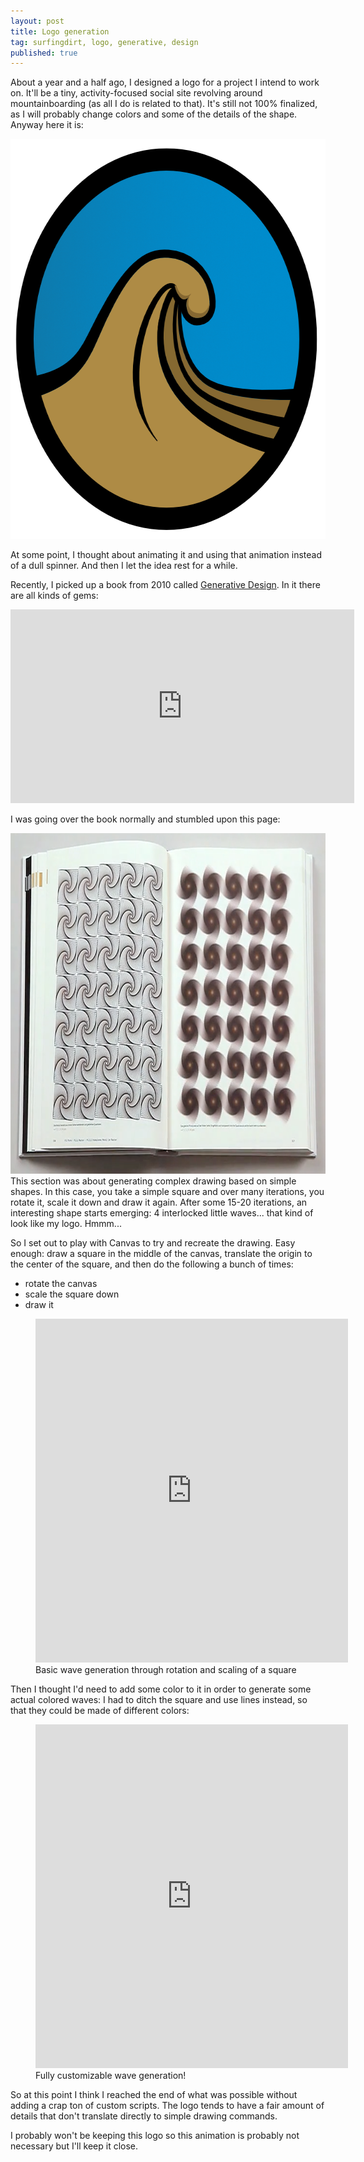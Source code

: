 ```yaml
---
layout: post
title: Logo generation
tag: surfingdirt, logo, generative, design
published: true
---
```


About a year and a half ago, I designed a logo for a project I intend to work on. It'll be a tiny, activity-focused social site revolving around mountainboarding (as all I do is related to that).
It's still not 100% finalized, as I will probably change colors and some of the details of the shape.
Anyway here it is:

<img class="content-image centered" src="../images/logo/logo.png" alt="A logo representing a dirt wave" width="640" height="640" />

At some point, I thought about animating it and using that animation instead of a dull spinner. And then I let the idea rest for a while.

Recently, I picked up a book from 2010 called [Generative Design](http://www.generative-gestaltung.de/1/lang/en). In it there are all kinds of gems:

<iframe class="centered" src="https://player.vimeo.com/video/15658375?title=0&amp;byline=0&amp;portrait=0&amp;color=ffffff" width="550" height="310" frameborder="0" webkitallowfullscreen="" mozallowfullscreen="" allowfullscreen=""></iframe>

I was going over the book normally and stumbled upon this page:

<a href="../images/logo/book-excerpt.png">
    <img class="content-image centered" src="../images/logo/book-excerpt-m.png" alt="A photo of two pages of the Generative Design book" width="800" height="545" />
</a>
This section was about generating complex drawing based on simple shapes. In this case, you take a simple square and over many iterations, you rotate it, scale it down and draw it again. After some 15-20 iterations, an interesting shape starts emerging: 4 interlocked little waves... that kind of look like my logo. Hmmm...

So I set out to play with Canvas to try and recreate the drawing. Easy enough: draw a square in the middle of the canvas, translate the origin to the center of the square, and then do the following a bunch of times:
* rotate the canvas
* scale the square down
* draw it

<figure class="manikin content-surge">
    <iframe src="https://logo-generation.surge.sh/simple-black.html" frameborder="0" width="500" height="550"></iframe>
    <figcaption>Basic wave generation through rotation and scaling of a square</figcaption>
</figure>

Then I thought I'd need to add some color to it in order to generate some actual colored waves: I had to ditch the square and use lines instead, so that they could be made of different colors:

<figure class="manikin content-surge">
    <iframe src="https://logo-generation.surge.sh/four-offsets.html" frameborder="0" width="500" height="550"></iframe>
    <figcaption>Fully customizable wave generation!</figcaption>
</figure>

So at this point I think I reached the end of what was possible without adding a crap ton of custom scripts. The logo tends to have a fair amount of details that don't translate directly to simple drawing commands.

I probably won't be keeping this logo so this animation is probably not necessary but I'll keep it close.